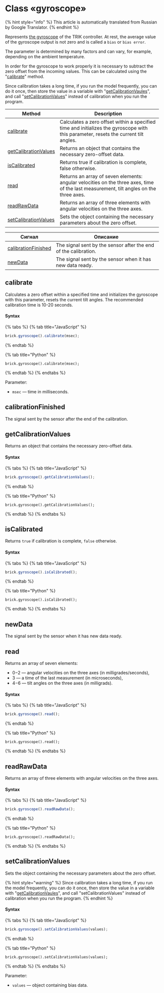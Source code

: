 # Class «gyroscope»

{% hint style="info" %}
This article is automatically translated from Russian by Google Translator.
{% endhint %}

Represents [the gyroscope](./#gyroscope) of the TRIK controller. At rest, the average value of the gyroscope output is not zero and is called a `bias` or `bias error`.

The parameter is determined by many factors and can vary, for example, depending on the ambient temperature.

In order for the gyroscope to work properly it is necessary to subtract the zero offset from the incoming values. This can be calculated using the "[calibrate](class-gyroscope.md#calibrate)" method.

Since calibration takes a long time, if you run the model frequently, you can do it once, then store the value in a variable with "[getCalibrationVaules](class-gyroscope.md#getcalibrationvalues)", and call "[setCalibrationValues](class-gyroscope.md#setcalibrationvalues)" instead of calibration when you run the program.

| Method                                                          | Description                                                                                                                            |
| --------------------------------------------------------------- | -------------------------------------------------------------------------------------------------------------------------------------- |
| [calibrate](class-gyroscope.md#calibrate)                       | Calculates a zero offset within a specified time and initializes the gyroscope with this parameter, resets the current tilt angles.    |
| [getCalibrationValues](class-gyroscope.md#getcalibrationvalues) | Returns an object that contains the necessary zero-offset data.                                                                        |
| [isCalibrated](class-gyroscope.md#iscalibrated)                 | Returns true if calibration is complete, false otherwise.                                                                              |
| [read](class-gyroscope.md#read)                                 | Returns an array of seven elements: angular velocities on the three axes, time of the last measurement, tilt angles on the three axes. |
| [readRawData](class-gyroscope.md#readrawdata)                   | Returns an array of three elements with angular velocities on the three axes.                                                          |
| [setCalibrationValues](class-gyroscope.md#setcalibrationvalues) | Sets the object containing the necessary parameters about the zero offset.                                                             |

| Сигнал                                                        | Описание                                                        |
| ------------------------------------------------------------- | --------------------------------------------------------------- |
| [calibrationFinished](class-gyroscope.md#calibrationfinished) | The signal sent by the sensor after the end of the calibration. |
| [newData](class-gyroscope.md#newdata)                         | The signal sent by the sensor when it has new data ready.       |

## calibrate

Calculates a zero offset within a specified time and initializes the gyroscope with this parameter, resets the current tilt angles. The recommended calibration time is 10-20 seconds.

#### Syntax

{% tabs %}
{% tab title="JavaScript" %}
```javascript
brick.gyroscope().calibrate(msec);
```
{% endtab %}

{% tab title="Python" %}
```
brick.gyroscope().calibrate(msec);
```
{% endtab %}
{% endtabs %}

Parameter:

* `msec` — time in milliseconds.

## calibrationFinished

The signal sent by the sensor after the end of the calibration.

## getCalibrationValues

Returns an object that contains the necessary zero-offset data.

#### Syntax

{% tabs %}
{% tab title="JavaScript" %}
```javascript
brick.gyroscope().getCalibrationValues();
```
{% endtab %}

{% tab title="Python" %}
```
brick.gyroscope().getCalibrationValues();
```
{% endtab %}
{% endtabs %}

## isCalibrated

Returns `true` if calibration is complete, `false` otherwise.

#### Syntax

{% tabs %}
{% tab title="JavaScript" %}
```javascript
brick.gyroscope().isCalibrated();
```
{% endtab %}

{% tab title="Python" %}
```
brick.gyroscope().isCalibrated();
```
{% endtab %}
{% endtabs %}

## newData

The signal sent by the sensor when it has new data ready.

## read

Returns an array of seven elements:

* 0−2 — angular velocities on the three axes (in milligrades/seconds),
* 3 — a time of the last measurement (in microseconds),
* 4−6 — tilt angles on the three axes (in milligrads).

#### Syntax

{% tabs %}
{% tab title="JavaScript" %}
```javascript
brick.gyroscope().read();
```
{% endtab %}

{% tab title="Python" %}
```
brick.gyroscope().read();
```
{% endtab %}
{% endtabs %}

## readRawData

Returns an array of three elements with angular velocities on the three axes.

#### Syntax

{% tabs %}
{% tab title="JavaScript" %}
```javascript
brick.gyroscope().readRawData();
```
{% endtab %}

{% tab title="Python" %}
```
brick.gyroscope().readRawData();
```
{% endtab %}
{% endtabs %}

## setCalibrationValues

Sets the object containing the necessary parameters about the zero offset.

{% hint style="warning" %}
Since calibration takes a long time, if you run the model frequently, you can do it once, then store the value in a variable with "[getCalibrationVaules](class-gyroscope.md#getcalibrationvalues)", and call "setCalibrationValues" instead of calibration when you run the program.
{% endhint %}

#### Syntax

{% tabs %}
{% tab title="JavaScript" %}
```javascript
brick.gyroscope().setCalibrationValues(values);
```
{% endtab %}

{% tab title="Python" %}
```
brick.gyroscope().setCalibrationValues(values);
```
{% endtab %}
{% endtabs %}

Parameter:

* `values` — object containing bias data.
